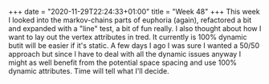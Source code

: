 +++
date = "2020-11-29T22:24:33+01:00"
title = "Week 48"
+++
This week I looked into the markov-chains parts of euphoria (again), refactored a bit and expanded with a "line" test, a bit of fun really. I also thought about how I want to lay out the vertex attributes in tred. It currently is 100% dynamic butit will be easier if it's static. A few days I ago I was sure I wanted a 50/50 approach but since I have to deal with all the dynamic issues anyway I might as well benefit from the potential space spacing and use 100% dynamic attributes. Time will tell what I'll decide.
